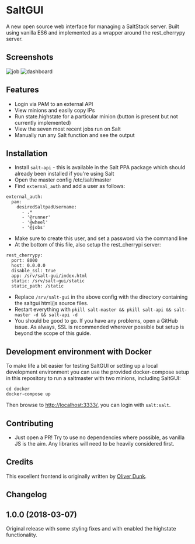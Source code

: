 # SaltGUI

A new open source web interface for managing a SaltStack server. Built using vanilla ES6 and implemented as a wrapper around the rest_cherrypy server.

## Screenshots
![job](http://i.imgur.com/cY8hoLL.png)
![dashboard](http://i.imgur.com/rNNLGIk.png)

## Features
- Login via PAM to an external API
- View minions and easily copy IPs
- Run state.highstate for a particular minion (button is present but not currently implemented)
- View the seven most recent jobs run on Salt
- Manually run any Salt function and see the output

## Installation
- Install `salt-api` - this is available in the Salt PPA package which should already been installed if you're using Salt
- Open the master config /etc/salt/master
- Find `external_auth` and add a user as follows:
```
external_auth:
  pam:
    desiredSaltpadUsername:
      - .*
      - '@runner'
      - '@wheel'
      - '@jobs'
```
- Make sure to create this user, and set a password via the command line
- At the bottom of this file, also setup the rest_cherrypi server:
```
rest_cherrypy:
  port: 8000
  host: 0.0.0.0
  disable_ssl: true
  app: /srv/salt-gui/index.html
  static: /srv/salt-gui/static
  static_path: /static
```
- Replace `/srv/salt-gui` in the above config with the directory containing the saltgui html/js source files.
- Restart everything with ``pkill salt-master && pkill salt-api && salt-master -d && salt-api -d``
- You should be good to go. If you have any problems, open a GitHub issue. As always, SSL is recommended wherever possible but setup is beyond the scope of this guide.


## Development environment with Docker
To make life a bit easier for testing SaltGUI or setting up a local development environment you can use the provided docker-compose setup in this repository to run a saltmaster with two minions, including SaltGUI:
```
cd docker
docker-compose up
```
Then browse to [http://localhost:3333/](http://localhost:3333/), you can login with `salt:salt`.

## Contributing
- Just open a PR! Try to use no dependencies where possible, as vanilla JS is the aim. Any libraries will need to be heavily considered first.

## Credits
This excellent frontend is originally written by [Oliver Dunk](https://github.com/oliverdunk).

## Changelog

## 1.0.0 (2018-03-07)
Original release with some styling fixes and with enabled the highstate functionality.
